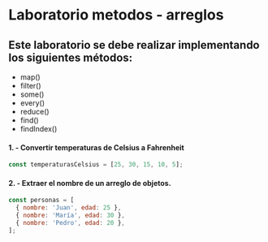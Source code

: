 # Laboratorio metodos - arreglos
## Este laboratorio se debe realizar implementando los siguientes métodos:
- map()
- filter()
- some()
- every()
- reduce()
- find()
- findIndex()

#### 1. - Convertir temperaturas de Celsius a Fahrenheit 
```js
const temperaturasCelsius = [25, 30, 15, 10, 5];
```

#### 2. - Extraer el nombre de un arreglo de objetos. 
```js
const personas = [
  { nombre: 'Juan', edad: 25 },
  { nombre: 'María', edad: 30 },
  { nombre: 'Pedro', edad: 20 },
];
```

